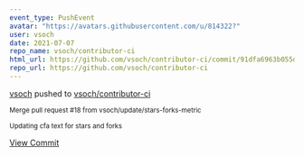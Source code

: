 ```yaml
---
event_type: PushEvent
avatar: "https://avatars.githubusercontent.com/u/814322?"
user: vsoch
date: 2021-07-07
repo_name: vsoch/contributor-ci
html_url: https://github.com/vsoch/contributor-ci/commit/91dfa6963b055da9293ee91ed05878049c2141d0
repo_url: https://github.com/vsoch/contributor-ci
---
```


<a href='https://github.com/vsoch' target='_blank'>vsoch</a> pushed to <a href='https://github.com/vsoch/contributor-ci' target='_blank'>vsoch/contributor-ci</a>

<small>Merge pull request #18 from vsoch/update/stars-forks-metric

Updating cfa text for stars and forks</small>

<a href='https://github.com/vsoch/contributor-ci/commit/91dfa6963b055da9293ee91ed05878049c2141d0' target='_blank'>View Commit</a>